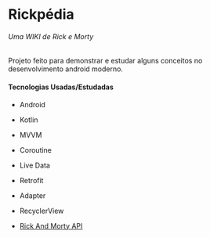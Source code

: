 # Rickpédia
###### Uma WIKI de Rick e Morty

Projeto feito para demonstrar e estudar alguns conceitos no desenvolvimento android moderno.

#### Tecnologias Usadas/Estudadas
- Android
- Kotlin
- MVVM
- Coroutine
- Live Data
- Retrofit
- Adapter
- RecyclerView

- [Rick And Morty API](https://rickandmortyapi.com/)
